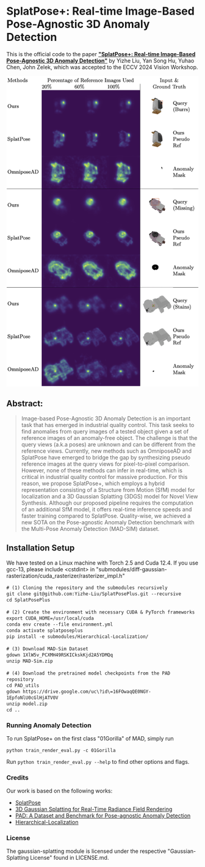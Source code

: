 # SplatPose+: Real-time Image-Based Pose-Agnostic 3D Anomaly Detection
This is the official code to the paper 
[**"SplatPose+: Real-time Image-Based Pose-Agnostic 3D Anomaly Detection"**](https://arxiv.org/abs/2410.12080) 
by Yizhe Liu, Yan Song Hu, Yuhao Chen, John Zelek, which was accepted to the ECCV 2024 Vision Workshop.


![Qualitative Result](./assets/fig.png)

## Abstract:
>Image-based Pose-Agnostic 3D Anomaly Detection is an important task that has emerged in industrial quality control. This task seeks to find anomalies from query images of a tested object given a set of reference images of an anomaly-free object. The challenge is that the query views (a.k.a poses) are unknown and can be different from the reference views. Currently, new methods such as  OmniposeAD and SplatPose have emerged to bridge the gap by synthesizing pseudo reference images at the query views for pixel-to-pixel comparison. However, none of these methods can infer in real-time, which is critical in industrial quality control for massive production. For this reason, we propose SplatPose+, which employs a hybrid representation consisting of a Structure from Motion (SfM) model for localization and a 3D Gaussian Splatting (3DGS) model for Novel View Synthesis. Although our proposed pipeline requires the computation of an additional SfM model, it offers real-time inference speeds and faster training compared to SplatPose. Quality-wise, we achieved a new SOTA on the Pose-agnostic Anomaly Detection benchmark with the Multi-Pose Anomaly Detection (MAD-SIM) dataset.  



## Installation Setup
We have tested on a Linux machine with Torch 2.5 and Cuda 12.4. If you use gcc-13, please include \<cstdint\> in "submodules/diff-gaussian-rasterization/cuda_rasterizer/rasterizer_impl.h"

```shell
# (1) Cloning the repository and the submodules recursively
git clone git@github.com:Yizhe-Liu/SplatPosePlus.git --recursive
cd SplatPosePlus

# (2) Create the environment with necessary CUDA & PyTorch frameworks
export CUDA_HOME=/usr/local/cuda
conda env create --file environment.yml 
conda activate splatposeplus
pip install -e submodules/Hierarchical-Localization/

# (3) Download MAD-Sim Dataset
gdown 1XlW5v_PCXMH49RSKICkskKjd2A5YDMQq
unzip MAD-Sim.zip

# (4) Download the pretrained model checkpoints from the PAD repository
cd PAD_utils
gdown https://drive.google.com/uc\?id\=16FOwaqQE0NGY-1EpfoNlU0cGlHjATV0V
unzip model.zip
cd ..
```

### Running Anomaly Detection
To run SplatPose+ on the first class "01Gorilla" of MAD, simply run
```shell
python train_render_eval.py -c 01Gorilla
```
Run ```python train_render_eval.py --help``` to find other options and flags. 


### Credits
Our work is based on the following works: 
- [SplatPose](https://github.com/m-kruse98/SplatPose)
- [3D Gaussian Splatting for Real-Time Radiance Field Rendering](https://github.com/graphdeco-inria/gaussian-splatting)
- [PAD: A Dataset and Benchmark for Pose-agnostic Anomaly Detection](https://github.com/EricLee0224/PAD)
- [Hierarchical-Localization](https://github.com/cvg/Hierarchical-Localization)

### License
The gaussian-splatting module is licensed under the respective "Gaussian-Splatting License" found in LICENSE.md.
